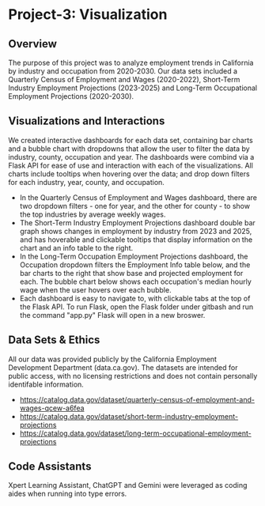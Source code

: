 # Project-3: Visualization

## Overview
The purpose of this project was to analyze employment trends in California by industry and occupation from 2020-2030. Our data sets included a Quarterly Census of Employment and Wages (2020-2022), Short-Term Industry Employment Projections (2023-2025) and Long-Term Occupational Employment Projections (2020-2030).

## Visualizations and Interactions
We created interactive dashboards for each data set, containing bar charts and a bubble chart with dropdowns that allow the user to filter the data by industry, county, occupation and year. The dashboards were combind via a Flask API for ease of use and interaction with each of the visualizations. All charts include tooltips when hovering over the data; and drop down filters for each industry, year, county, and occupation.

 - In the Quarterly Census of Employment and Wages dashboard, there are two dropdown filters - one for year, and the other for county - to show the top industries by average weekly wages.
 - The Short-Term Industry Employment Projections dashboard double bar graph shows changes in employment by industry from 2023 and 2025, and has hoverable and clickable tooltips that display information on the chart and an info table to the right.
 - In the Long-Term Occupation Employment Projections dashboard, the Occupation dropdown filters the Employment Info table below, and the bar charts to the right that show base and projected employment for each. The bubble chart below shows each occupation's median hourly wage when the user hovers over each bubble.
 - Each dashboard is easy to navigate to, with clickable tabs at the top of the Flask API. To run Flask, open the Flask folder under gitbash and run the command "app.py" Flask will open in a new broswer.

## Data Sets & Ethics
All our data was provided publicly by the California Employment Development Department (data.ca.gov). The datasets are intended for public access, with no licensing restrictions and does not contain personally identifable information.
 - https://catalog.data.gov/dataset/quarterly-census-of-employment-and-wages-qcew-a6fea
 - https://catalog.data.gov/dataset/short-term-industry-employment-projections
 - https://catalog.data.gov/dataset/long-term-occupational-employment-projections

## Code Assistants
Xpert Learning Assistant, ChatGPT and Gemini were leveraged as coding aides when running into type errors.

